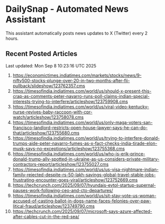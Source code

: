 # DailySnap - Automated News Assistant

This assistant automatically posts news updates to X (Twitter) every 2 hours.

## Recent Posted Articles

Last updated: Mon Sep  8 10:23:16 UTC 2025

1. https://economictimes.indiatimes.com/markets/stocks/news/9-nifty500-stocks-plunge-over-20-in-two-months-after-fii-pullback/slideshow/123762357.cms
2. https://timesofindia.indiatimes.com/world/us/should-x-present-this-crap-as-comments-peter-navarro-runs-poll-claims-indian-special-interests-trying-to-interfere/articleshow/123759908.cms
3. https://timesofindia.indiatimes.com/world/us/viral-video-kentucky-nurse-revives-baby-raccoon-with-cpr-watch/articleshow/123758078.cms
4. https://timesofindia.indiatimes.com/world/us/only-maga-voters-san-francisco-landlord-restricts-open-house-lawyer-says-he-can-do-that/articleshow/123755680.cms
5. https://timesofindia.indiatimes.com/world/us/trying-to-interfere-donald-trumps-aide-peter-navarro-fumes-as-x-fact-checks-india-tirade-elon-musk-says-no-exceptions/articleshow/123755368.cms
6. https://timesofindia.indiatimes.com/world/us/who-is-erik-prince-donald-trump-ally-spotted-in-ukraine-as-us-considers-private-military-contractors-report/articleshow/123755027.cms
7. https://timesofindia.indiatimes.com/world/us/us-visa-nightmare-indian-family-rejected-despite-rs-50-lakh-savings-global-travel-stable-jobs-frustrating-encounter-goes-viral/articleshow/123752669.cms
8. https://techcrunch.com/2025/09/07/hyundais-evtol-startup-supernal-pauses-work-following-ceo-and-cto-departures/
9. https://timesofindia.indiatimes.com/world/us/sit-stay-vote-us-woman-accused-of-casting-ballot-in-dogs-name-faces-felonies-over-paw-litical-fraud/articleshow/123749790.cms
10. https://techcrunch.com/2025/09/07/microsoft-says-azure-affected-after-cables-cut-in-the-red-sea/
